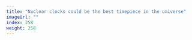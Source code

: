 ```yaml
---
title: "Nuclear clocks could be the best timepiece in the universe"
imageUrl: ""
index: 258
weight: 258
---
```

